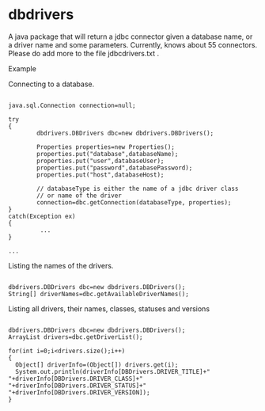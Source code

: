 dbdrivers
=========

A java package that will return a jdbc connector given a database name, or a driver name and some parameters.
Currently, knows about 55 connectors. Please do add more to the file jdbcdrivers.txt .

Example

Connecting to a database.

~~~

java.sql.Connection connection=null;

try
{
        dbdrivers.DBDrivers dbc=new dbdrivers.DBDrivers();
 
        Properties properties=new Properties();
        properties.put("database",databaseName);
        properties.put("user",databaseUser);
        properties.put("password",databasePassword);
        properties.put("host",databaseHost);

        // databaseType is either the name of a jdbc driver class
        // or name of the driver
        connection=dbc.getConnection(databaseType, properties);
}
catch(Exception ex)
{
         ...
}

...

~~~

Listing the names of the drivers.

~~~

dbdrivers.DBDrivers dbc=new dbdrivers.DBDrivers();
String[] driverNames=dbc.getAvailableDriverNames();

~~~

Listing all drivers, their names, classes, statuses and versions

~~~

dbdrivers.DBDrivers dbc=new dbdrivers.DBDrivers();
ArrayList drivers=dbc.getDriverList();

for(int i=0;i<drivers.size();i++)
{
  Object[] driverInfo=(Object[]) drivers.get(i);
  System.out.println(driverInfo[DBDrivers.DRIVER_TITLE]+" "+driverInfo[DBDrivers.DRIVER_CLASS]+" "+driverInfo[DBDrivers.DRIVER_STATUS]+" "+driverInfo[DBDrivers.DRIVER_VERSION]);
}

~~~